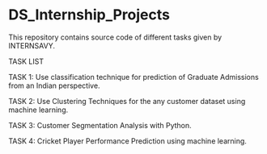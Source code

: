 # DS_Internship_Projects
This repository contains source code of different tasks given by INTERNSAVY.

TASK LIST

TASK 1:
Use classification technique for prediction of Graduate Admissions from an Indian perspective.

TASK 2:
Use Clustering Techniques for the any customer dataset using machine learning.

TASK 3:
Customer Segmentation Analysis with Python.

TASK 4:
Cricket Player Performance Prediction using machine learning.
